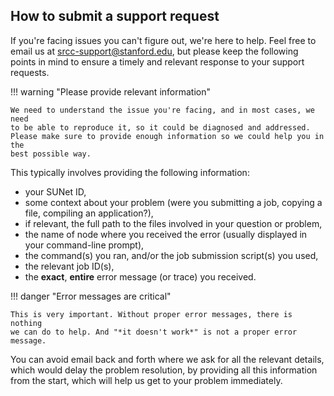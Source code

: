 ## How to submit a support request

If you're facing issues you can't figure out, we're here to help. Feel free to
email us at srcc-support@stanford.edu, but please keep the following points in
mind to ensure a timely and relevant response to your support requests.

!!! warning "Please provide relevant information"

    We need to understand the issue you're facing, and in most cases, we need
    to be able to reproduce it, so it could be diagnosed and addressed.
    Please make sure to provide enough information so we could help you in the
    best possible way.

This typically involves providing the following information:

* your SUNet ID,
* some context about your problem (were you submitting a job, copying a file,
  compiling an application?),
* if relevant, the full path to the files involved in your question or problem,
* the name of node where you received the error (usually displayed in your
  command-line prompt),
* the command(s) you ran, and/or the job submission script(s) you used,
* the relevant job ID(s),
* the **exact**, **entire** error message (or trace) you received.

!!! danger "Error messages are critical"

    This is very important. Without proper error messages, there is nothing
    we can do to help. And "*it doesn't work*" is not a proper error
    message.


You can avoid email back and forth where we ask for all the relevant details,
which would delay the problem resolution, by providing all this information
from the start, which will help us get to your problem immediately.
